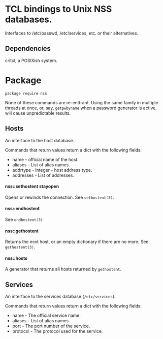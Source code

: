 TCL bindings to Unix NSS databases.
===================================

Interfaces to /etc/passwd, /etc/services, etc. or their alternatives.

Dependencies
------------

critcl, a POSIXish system.

Package
=======

    package require nss

None of these commands are re-enttrant. Using the same family in
multiple threads at once, or, say, `getpwbyname` when a password
generator is active, will cause unpredictable results.

Hosts
-----

An interface to the host database.

Commands that return values return a dict with the following fields:

* name - official name of the host.
* aliases - List of alias names.
* addrtype - Integer - host address type.
* addresses - List of addresses.

#### nss::sethostent stayopen

Opens or rewinds the connection. See `sethostent(3)`.

#### nss::endhostent

See `endhostent(3)`

#### nss::gethostent

Returns the next host, or an empty dictionary if there are no
more. See `gethostent(3)`.

#### nss::hosts

A generator that returns all hosts returned by `gethostent`.

Services
--------

An interface to the services database (`/etc/services`).

Commands that return values return a dict with the following fields:

* name - The official service name.
* aliases - List of alias names.
* port - The port number of the service.
* protocol - The protocol used for the service.
